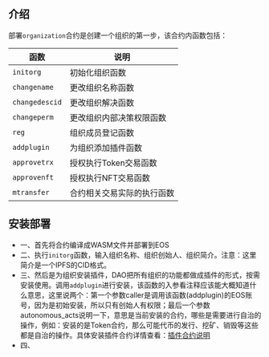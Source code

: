## 介绍
部署`organization`合约是创建一个组织的第一步，该合约内函数包括：

|    函数    | 说明                                                                                                                                                                                                                                                                                                                                                                                                                                                                                                                                          |
|----------- | ---------------------------------------------------------------------------------------------------------------------------------------------------------------------------------------------------------------------------------------------------------------------------------------------------------------------------------------------------------------------------------------------------------------------------------------------------------------------------------------------------------------------------------------------------- |
|`initorg`|初始化组织函数|
|`changename`|更改组织名称函数|
|`changedescid`|更改组织解决函数|
|`changeperm`|更改组织内部决策权限函数|
|`reg`|组织成员登记函数|
|`addplugin`|为组织添加插件函数|
|`approvetrx`|授权执行Token交易函数|
|`approvenft`|授权执行NFT交易函数|
|`mtransfer`|合约相关交易实际的执行函数|

## 安装部署
* 一、首先将合约编译成WASM文件并部署到EOS
* 二、执行`initorg`函数，输入组织名称、组织创始人、组织简介。注意：这里简介是一个IPFS的CID格式。
* 三、然后是为组织安装插件，DAO把所有组织的功能都做成插件的形式，按需安装使用。调用`addplugin`进行安装，该函数的入参看注释应该能大概知道什么意思，这里说两个：第一个参数caller是调用该函数(addplugin)的EOS账号，因为是初始安装，所以只有创始人有权限；最后一个参数autonomous_acts说明一下，意思是当前安装的合约，哪些是需要进行自治的操作，例如：安装的是Token合约，那么可能代币的发行、挖矿、销毁等这些都是自治的操作。具体安装插件合约详情查看：[插件合约说明](https://github.com/jan-gogogo/dao/tree/main/plugins)  
* 四、
